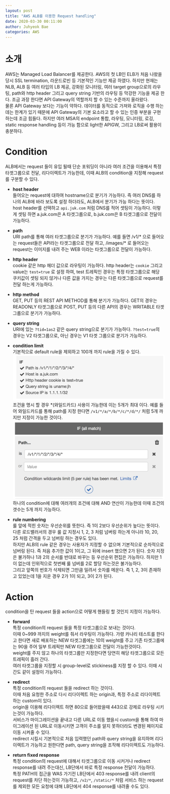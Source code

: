```yaml
---
layout: post
title: "AWS ALB를 이용한 Request handling"
date: 2020-03-30 00:11:00
author: Juhyeok Bae
categories: AWS
---
```

# 소개
AWS는 Managed Load Balancer를 제공한다. AWS의 첫 LB인 ELB가 처음 나왔을 당시 SSL termination, 라운드로빈 등 기본적인 기능만 제공 하였다. 하지만 현재는 NLB, ALB 등 여러 타입의 LB 제공, 강화된 모니터링, 여러 target group으로의 라우팅, path와 http header 그리고 query string 기반의 라우팅 등 막강한 기능을 제공 한다. 조금 과장 한다면 API Gateway의 역할까지 할 수 있는 수준까지 올라왔다.  
물론 API Gateway 보다는 기능이 약하다. 데이터를 동적으로 가져와 로직을 수행 하는데는 한계가 있기 때문에 API Gateway의 기본 요소라고 할 수 있는 인증 부분을 구현하는데 조금 힘들다. 하지만 여러 MSA의 endpoint 통합, 라우팅, 모니터링, 로깅, static response handling 등이 가능 함으로 light한 APIGW, 그리고 LB로써 활용이 충분하다.

# Condition
ALB에서는 request 들이 유입 될때 단순 포워딩이 아니라 여러 조건을 이용해서 특정 타겟그룹으로 전달, 리다이렉트가 가능한데, 이때 ALB의 condition을 지정해 request를 구분할 수 있다.

- **host header**  
  들어오는 request에 대하여 hostname으로 분기가 가능하다. 즉 여러 DNS를 하나의 ALB에 바라 보도록 설정 하더라도, ALB에서 분기가 가능 하다는 뜻이다. host header를 선택하고 `api.juk.com` 처럼 DNS를 적어 셋팅이 가능하다. 이렇게 셋팅 하면 a.juk.com은 A 타겟그룹으로, b.juk.com은 B 타겟그룹으로 전달이 가능하다.

- **path**  
  URI path를 통해 여러 타겟그룹으로 분기가 가능하다.
  예를 들면 /v1/* 으로 들어오는 request들은 API라는 타겟그룹으로 전달 하고, /images/* 로 들어오는 request는 이미지를 내려 주는 WEB 이라는 타겟그룹으로 전달이 가능하다.
- **http header**  
  cookie 같은 http 헤더 값으로 라우팅이 가능하다. http header는  `cookie` 그리고 value는 `test=true` 로 설정 하여, test 트레픽인 경우는 특정 타겟그룹으로 해당 쿠키값이 셋팅 되지 않거나 다른 값을 가지는 경우는 다른 타겟그룹으로 request를 전달 하는게 가능하다.
- **http method**  
  GET, PUT 등의 REST API METHOD를 통해 분기가 가능하다. GET의 경우는 READONLY 타겟그룹으로 POST, PUT 등의 다른 API의 경우는 WRITABLE 타겟그룹으로 분기가 가능하다.
- **query string**  
  URI에 있는 `?tid=1as2` 같은 query string으로 분기가 가능하다. `?test=true`의 경우는 V2 타겟그룹으로, 아닌 경우는 V1 타겟 그룹으로 분기가 가능하다.
- **condition limit**  
  기본적으로 default rule을 제외하고 100개 까지 rule을 가질 수 있다.  
  ![alb-and](/assets/img/aws-alb-limit-rule-and.png)
  조건을 명시 할 경우 *(와일드카드) 사용이 가능한데 이는 5개가 최대 이다. 예를 들어 와일드카드를 통해 path를 지정 한다면 `/v1/*/a/*/b/*/c/*/d/*/` 처럼 5개 까지만 지정이 가능한 것이다.  
  ![alb-wildcard](/assets/img/aws-alb-limit-wildcard.png)
  하나의 condition에 대해 여러개의 조건에 대해 AND 연산이 가능한데 이때 조건의 갯수는 5개 까지 가능하다.
- **rule numbering**  
  룰 앞에 적힌 숫자는 우선순위를 뜻한다. 즉 1이 2보다 우선순위가 높다는 뜻이다.  
  다른 로드밸러서의 경우 룰 값 지정시 1, 2, 3 처럼 넘버링 하는게 아니라 10, 20, 25 처럼 간격을 두고 넘버링 하는 경우도 있다.  
  하지만 ALB의 rule 같은 경우는 사용자가 지정할 수 없으며 기본적으로 순차적으로 넘버링 된다. 즉 처음 추가한 값이 1이고, 그 뒤에 insert 했으면 2가 된다. 숫자 지정은 불가하나 1과 2의 순서를 반대로 바꾸는 등 우선순위 편집은 가능하다. 하지만 1이 없는데 인위적으로 첫번째 룰 넘버를 2로 할당 하는것은 불가능하다.  
  그리고 앞쪽의 번호가 삭제되면 그만큼 밀려서 숫자를 메운다. 즉 1, 2, 3이 존재하고 있었는데 1을 지운 경우 2가 1이 되고, 3이 2가 된다.

# Action
condition을 탄 request 들을 action으로 어떻게 핸들링 할 것인지 지정이 가능하다.
- **forward**  
  특정 condition의 request 들을 특정 타겟그룹으로 보내는 것이다.  
  이때 0~999 까지의 weight를 줘서 라우팅이 가능하다. 가령 카나리 테스트를 한다고 한다면 새로 배포하는 NEW 타겟그룹에는 10의 weight를 주고 기존 타겟그룹에는 90을 주어 일부 트레픽만 NEW 타겟그룹으로 전달이 가능한것이다.  
  weight를 주지 않고 하나의 타겟그룹만 지정한다면 당연히 해당 타겟그룹으로 모든 트레픽이 흘러 간다.  
  여러 타겟그룹을 지정할 시 group-level로 stickiness를 지정 할 수 있다. 이때 시간도 같이 설정이 가능하다.

- **redirect**  
  특정 condition의 request 들을 redirect 하는 것이다.  
  이때 처음 요청한 주소로 다시 리다이렉트 하는 origin과, 특정 주소로 리다이렉트 하는 custom이 있다.  
  origin을 이용해 리다이렉트 하면 80으로 들어왔을때 443으로 강제로 라우팅 시키는것이 가능하다.  
  서비스가 마이그레이션을 끝내고 다른 URL로 이동 했을시 custom을 통해 하여 마이그레이션 된 URL로 이동시키면 고객이 주소를 알지 못하더라도 변경된 페이지로 이동 시켜줄 수 있다.  
  redirect 시킬시 기본적으로 처음 입력했던 path와 query string을 유지하며 리다이렉트가 가능하고 원한다면 path, query string을 조작해 리다이렉트도 가능하다.
  
- **return fixed response**  
  특정 condition의 request에 대해서 타겟그룹으로 이동 시커거나 redirect response를 내려 주는대신, LB단에서 바로 특정 response 전달이 가능하다.  
  특정 PATH의 접근을 WAS 가기전 LB단에서 403 response를 내려 client의 request를 차단 하는것이 가능하고, `/v2/*`, `/static/*` 처럼 서비스 하는 request를 제외한 모든 요청에 대해 LB단에서 404 response를 내려줄 수도 있다.
